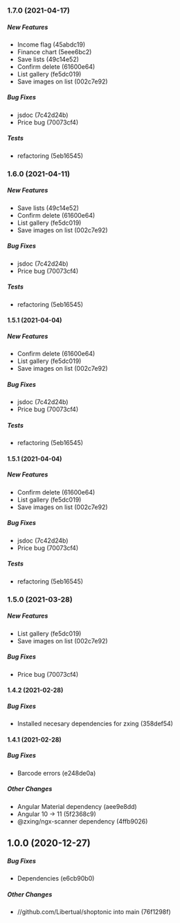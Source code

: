 ### 1.7.0 (2021-04-17)

##### New Features

*  Income flag (45abdc19)
*  Finance chart (5eee6bc2)
*  Save lists (49c14e52)
*  Confirm delete (61600e64)
*  List gallery (fe5dc019)
*  Save images on list (002c7e92)

##### Bug Fixes

*  jsdoc (7c42d24b)
*  Price bug (70073cf4)

##### Tests

*  refactoring (5eb16545)

### 1.6.0 (2021-04-11)

##### New Features

*  Save lists (49c14e52)
*  Confirm delete (61600e64)
*  List gallery (fe5dc019)
*  Save images on list (002c7e92)

##### Bug Fixes

*  jsdoc (7c42d24b)
*  Price bug (70073cf4)

##### Tests

*  refactoring (5eb16545)

#### 1.5.1 (2021-04-04)

##### New Features

*  Confirm delete (61600e64)
*  List gallery (fe5dc019)
*  Save images on list (002c7e92)

##### Bug Fixes

*  jsdoc (7c42d24b)
*  Price bug (70073cf4)

##### Tests

*  refactoring (5eb16545)

#### 1.5.1 (2021-04-04)

##### New Features

*  Confirm delete (61600e64)
*  List gallery (fe5dc019)
*  Save images on list (002c7e92)

##### Bug Fixes

*  jsdoc (7c42d24b)
*  Price bug (70073cf4)

##### Tests

*  refactoring (5eb16545)

### 1.5.0 (2021-03-28)

##### New Features

*  List gallery (fe5dc019)
*  Save images on list (002c7e92)

##### Bug Fixes

*  Price bug (70073cf4)

#### 1.4.2 (2021-02-28)

##### Bug Fixes

*  Installed necesary dependencies for zxing (358def54)

#### 1.4.1 (2021-02-28)

##### Bug Fixes

*  Barcode errors (e248de0a)

##### Other Changes

*  Angular Material dependency (aee9e8dd)
*  Angular 10 -> 11 (5f2368c9)
*  @zxing/ngx-scanner dependency (4ffb9026)

## 1.0.0 (2020-12-27)

##### Bug Fixes

*  Dependencies (e6cb90b0)

##### Other Changes

* //github.com/Libertual/shoptonic into main (76f1298f)

